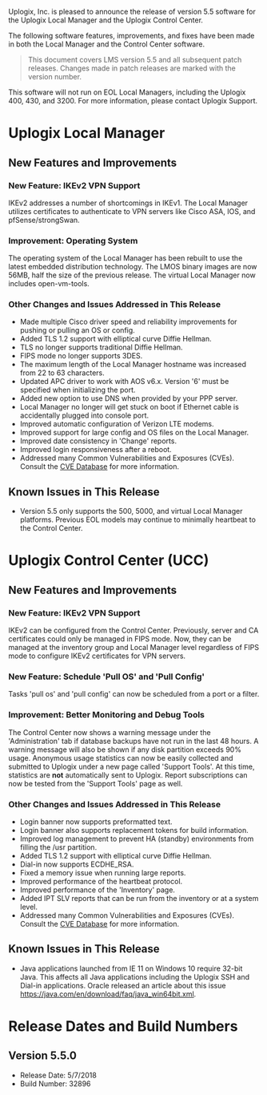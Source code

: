<!-- 5.5 -->

Uplogix, Inc. is pleased to announce the release of version 5.5 software for the Uplogix Local Manager and the Uplogix Control Center.

The following software features, improvements, and fixes have been made in both the Local Manager and the Control Center software.

> This document covers LMS version 5.5 and all subsequent patch releases. Changes made in patch releases are marked with the version number.

<div class='warning' />This software will not run on EOL Local Managers, including the Uplogix 400, 430, and 3200. For more information, please contact Uplogix Support.</div>

# Uplogix Local Manager

## New Features and Improvements

### New Feature: IKEv2 VPN Support

IKEv2 addresses a number of shortcomings in IKEv1. The Local Manager utilizes certificates to authenticate to VPN servers like Cisco ASA, IOS, and pfSense/strongSwan.

### Improvement: Operating System

The operating system of the Local Manager has been rebuilt to use the latest embedded distribution technology.  The LMOS binary images are now 56MB, half the size of the previous release. The virtual Local Manager now includes open-vm-tools.

### Other Changes and Issues Addressed in This Release
 
* Made multiple Cisco driver speed and reliability improvements for pushing or pulling an OS or config.
* Added TLS 1.2 support with elliptical curve Diffie Hellman.
* TLS no longer supports traditional Diffie Hellman.
* FIPS mode no longer supports 3DES.
* The maximum length of the Local Manager hostname was increased from 22 to 63 characters.
* Updated APC driver to work with AOS v6.x.  Version '6' must be specified when initializing the port.
* Added new option to use DNS when provided by your PPP server.
* Local Manager no longer will get stuck on boot if Ethernet cable is accidentally plugged into console port.
* Improved automatic configuration of Verizon LTE modems.
* Improved support for large config and OS files on the Local Manager.
* Improved date consistency in 'Change' reports.
* Improved login responsiveness after a reboot.
* Addressed many Common Vulnerabilities and Exposures (CVEs). Consult the [CVE Database](https://uplogix.com/docs/cve) for more information.

## Known Issues in This Release

* Version 5.5 only supports the 500, 5000, and virtual Local Manager platforms.  Previous EOL models may continue to minimally heartbeat to the Control Center.

# Uplogix Control Center (UCC)

## New Features and Improvements

### New Feature: IKEv2 VPN Support

IKEv2 can be configured from the Control Center.  Previously, server and CA certificates could only be managed in FIPS mode.  Now, they can be managed at the inventory group and Local Manager level regardless of FIPS mode to configure IKEv2 certificates for VPN servers.

### New Feature: Schedule 'Pull OS' and 'Pull Config'

Tasks 'pull os' and 'pull config' can now be scheduled from a port or a filter.

### Improvement: Better Monitoring and Debug Tools

The Control Center now shows a warning message under the 'Administration' tab if database backups have not run in the last 48 hours.  A warning message will also be shown if any disk partition exceeds 90% usage.  Anonymous usage statistics can now be easily collected and submitted to Uplogix under a new page called 'Support Tools'.  At this time, statistics are **not** automatically sent to Uplogix.  Report subscriptions can now be tested from the 'Support Tools' page as well.

### Other Changes and Issues Addressed in This Release

* Login banner now supports preformatted text.
* Login banner also supports replacement tokens for build information.
* Improved log management to prevent HA (standby) environments from filling the /usr partition.
* Added TLS 1.2 support with elliptical curve Diffie Hellman.
* Dial-in now supports ECDHE_RSA.
* Fixed a memory issue when running large reports.
* Improved performance of the heartbeat protocol.
* Improved performance of the 'Inventory' page.
* Added IPT SLV reports that can be run from the inventory or at a system level.
* Addressed many Common Vulnerabilities and Exposures (CVEs). Consult the [CVE Database](https://uplogix.com/docs/cve) for more information.

## Known Issues in This Release

* Java applications launched from IE 11 on Windows 10 require 32-bit Java.  This affects all Java applications including the Uplogix SSH and Dial-in applications.  Oracle released an article about this issue https://java.com/en/download/faq/java_win64bit.xml.


# Release Dates and Build Numbers

## Version 5.5.0
* Release Date: 5/7/2018
* Build Number: 32896